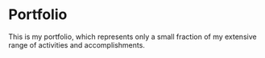 # Portfolio
This is my portfolio, which represents only a small fraction of my extensive range of activities and accomplishments.

